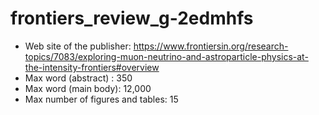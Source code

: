 # frontiers_review_g-2edmhfs
- Web site of the publisher: https://www.frontiersin.org/research-topics/7083/exploring-muon-neutrino-and-astroparticle-physics-at-the-intensity-frontiers#overview
- Max word (abstract) :  350
- Max word (main body): 12,000
- Max number of figures and tables: 15

